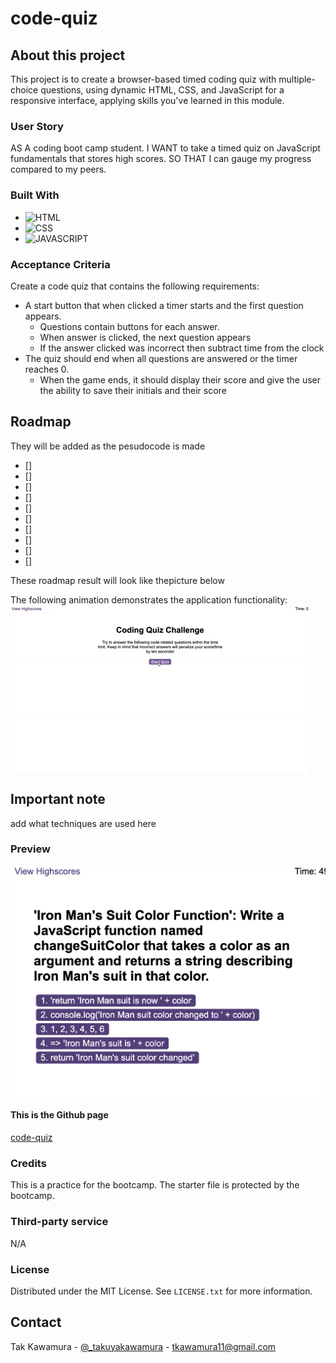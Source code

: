 # code-quiz

## About this project

This project is to create a browser-based timed coding quiz with multiple-choice questions, using dynamic HTML, CSS, and JavaScript for a responsive interface, applying skills you've learned in this module.

### User Story

AS A coding boot camp student.
I WANT to take a timed quiz on JavaScript fundamentals that stores high scores.
SO THAT I can gauge my progress compared to my peers.

### Built With

- ![HTML]
- ![CSS]
- ![JAVASCRIPT]

### Acceptance Criteria

Create a code quiz that contains the following requirements:

- A start button that when clicked a timer starts and the first question appears.
  - Questions contain buttons for each answer.
  - When answer is clicked, the next question appears
  - If the answer clicked was incorrect then subtract time from the clock
- The quiz should end when all questions are answered or the timer reaches 0.
  - When the game ends, it should display their score and give the user the ability to save their initials and their score

## Roadmap

They will be added as the pesudocode is made

- []
- []
- []
- []
- []
- []
- []
- []
- []
- []

These roadmap result will look like thepicture below

The following animation demonstrates the application functionality:
![Animation of code quiz. Presses button to start quiz. Clicks the button for the answer to each question, displays if answer was correct or incorrect. Quiz finishes and displays high scores. User adds their intials, then clears their intials and starts over.](./assets/08-web-apis-challenge-demo.gif)

## Important note

add what techniques are used here

### Preview

![Preview](./assets/images/demo.png)

#### This is the Github page

[code-quiz](https://sebecjeanluc.github.io/code-quiz/)

### Credits

This is a practice for the bootcamp. The starter file is protected by the bootcamp.

### Third-party service

N/A

### License

Distributed under the MIT License. See `LICENSE.txt` for more information.

## Contact

Tak Kawamura - [@\_takuyakawamura](https://twitter.com/_takuyakawamura) - tkawamura11@gmail.com

<!-- MARKDOWN LINKS & IMAGES -->
<!-- https://www.markdownguide.org/basic-syntax/#reference-style-links -->

[HTML]: https://img.shields.io/badge/HTML-orange
[CSS]: https://img.shields.io/badge/CSS-blue
[JAVASCRIPT]: https://img.shields.io/badge/Javascript-yellow
